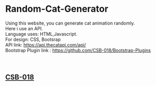 # Random-Cat-Generator
Using this website, you can generate cat animation randomly.<br/> 
Here i use an API.<br/> 
Language uses: HTML,Javascript.<br/> 
For design: CSS, Bootsrap<br/> 
API link: https://api.thecatapi.com/api/<br/> 
Bootstrap Plugin link : https://github.com/CSB-018/Bootstrap-Plugins <br/><br/><br/>

<a href ="www.github.com/CSB-018"><h2> CSB-018 </h2></a>
